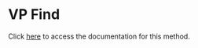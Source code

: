 <!---->
# VP Find

Click [here](https://developer.4d.com/docs/20/ViewPro/method-list#vp-find) to access the documentation for this method.

